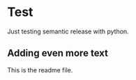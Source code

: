 # Test

Just testing semantic release with python.

## Adding even more text

This is the readme file.
